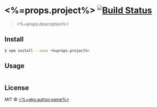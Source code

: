 # <%=props.project%> [![Build Status](https://travis-ci.org/<%=username%>/<%=props.project%>.svg?branch=master)](https://travis-ci.org/<%=username%>/<%=props.project%>)

> <%=props.description%>


## Install

```sh
$ npm install --save <%=props.project%>
```


## Usage

```js
```


## License

MIT © [<%=pkg.author.name%>](<%=pkg.author.url%>)
